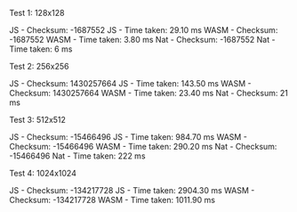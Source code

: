 Test 1: 128x128

JS   - Checksum: -1687552
JS   - Time taken: 29.10 ms
WASM - Checksum: -1687552
WASM - Time taken: 3.80 ms
Nat  - Checksum: -1687552
Nat  - Time taken: 6 ms

Test 2: 256x256

JS   - Checksum: 1430257664
JS   - Time taken: 143.50 ms
WASM - Checksum: 1430257664
WASM - Time taken: 23.40 ms
Nat  - Checksum: 21 ms

Test 3: 512x512

JS   - Checksum: -15466496
JS   - Time taken: 984.70 ms
WASM - Checksum: -15466496
WASM - Time taken: 290.20 ms
Nat  - Checksum: -15466496
Nat  - Time taken: 222 ms

Test 4: 1024x1024

JS   - Checksum: -134217728
JS   - Time taken: 2904.30 ms
WASM - Checksum: -134217728
WASM - Time taken: 1011.90 ms

